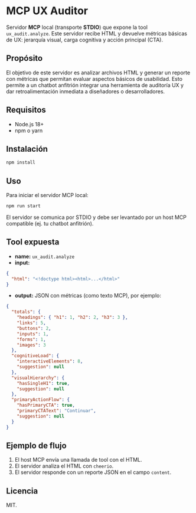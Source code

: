 # MCP UX Auditor

Servidor **MCP** local (transporte **STDIO**) que expone la tool `ux_audit.analyze`. Este servidor recibe HTML y devuelve métricas básicas de UX: jerarquía visual, carga cognitiva y acción principal (CTA).

## Propósito

El objetivo de este servidor es analizar archivos HTML y generar un reporte con métricas que permitan evaluar aspectos básicos de usabilidad. Esto permite a un chatbot anfitrión integrar una herramienta de auditoría UX y dar retroalimentación inmediata a diseñadores o desarrolladores.

## Requisitos

* Node.js 18+
* npm o yarn

## Instalación

```bash
npm install
```

## Uso

Para iniciar el servidor MCP local:

```bash
npm run start
```

El servidor se comunica por STDIO y debe ser levantado por un host MCP compatible (ej. tu chatbot anfitrión).

## Tool expuesta

* **name:** `ux_audit.analyze`
* **input:**

```json
{
  "html": "<!doctype html><html>...</html>"
}
```

* **output:** JSON con métricas (como texto MCP), por ejemplo:

```json
{
  "totals": {
    "headings": { "h1": 1, "h2": 2, "h3": 3 },
    "links": 5,
    "buttons": 2,
    "inputs": 1,
    "forms": 1,
    "images": 3
  },
  "cognitiveLoad": {
    "interactiveElements": 8,
    "suggestion": null
  },
  "visualHierarchy": {
    "hasSingleH1": true,
    "suggestion": null
  },
  "primaryActionFlow": {
    "hasPrimaryCTA": true,
    "primaryCTAText": "Continuar",
    "suggestion": null
  }
}
```

## Ejemplo de flujo

1. El host MCP envía una llamada de tool con el HTML.
2. El servidor analiza el HTML con `cheerio`.
3. El servidor responde con un reporte JSON en el campo `content`.

## Licencia

MIT.

